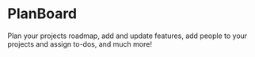 # PlanBoard
Plan your projects roadmap, add and update features, add people to your projects and assign to-dos, and much more!
